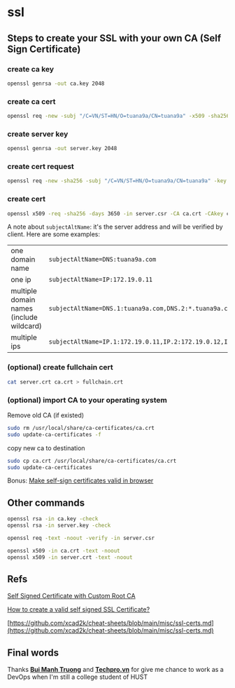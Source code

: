 # ssl

## Steps to create your SSL with your own CA (Self Sign Certificate)

### create ca key

```bash
openssl genrsa -out ca.key 2048
```

### create ca cert

```bash
openssl req -new -subj "/C=VN/ST=HN/O=tuana9a/CN=tuana9a" -x509 -sha256 -days 3650 -key ca.key -out ca.crt
```

### create server key

```bash
openssl genrsa -out server.key 2048
```

### create cert request

```bash
openssl req -new -sha256 -subj "/C=VN/ST=HN/O=tuana9a/CN=tuana9a" -key server.key -out server.csr
```

### create cert

```bash
openssl x509 -req -sha256 -days 3650 -in server.csr -CA ca.crt -CAkey ca.key -out server.crt -extfile <(printf "subjectAltName=IP.1:172.19.0.11,IP.2:172.19.0.12,IP.3:172.19.0.13") -CAcreateserial
```

A note about `subjectAltName`: it's the server address and will be verified by client. Here are some examples:

|                                          |                                                                     |
| ---------------------------------------- | ------------------------------------------------------------------- |
| one domain name                          | `subjectAltName=DNS:tuana9a.com`                                    |
| one ip                                   | `subjectAltName=IP:172.19.0.11`                                     |
| multiple domain names (include wildcard) | `subjectAltName=DNS.1:tuana9a.com,DNS.2:*.tuana9a.com`              |
| multiple ips                             | `subjectAltName=IP.1:172.19.0.11,IP.2:172.19.0.12,IP.3:172.19.0.13` |

### (optional) create fullchain cert

```bash
cat server.crt ca.crt > fullchain.crt
```

### (optional) import CA to your operating system

Remove old CA (if existed)

```bash
sudo rm /usr/local/share/ca-certificates/ca.crt
sudo update-ca-certificates -f
```

copy new ca to destination

```bash
sudo cp ca.crt /usr/local/share/ca-certificates/ca.crt
sudo update-ca-certificates
```

Bonus: [Make self-sign certificates valid in browser](Make-self-sign-certificate-valid-in-browser.md)

## Other commands

```bash
openssl rsa -in ca.key -check
openssl rsa -in server.key -check
```

```bash
openssl req -text -noout -verify -in server.csr
```

```bash
openssl x509 -in ca.crt -text -noout
openssl x509 -in server.crt -text -noout
```

## Refs

[Self Signed Certificate with Custom Root CA](https://gist.github.com/fntlnz/cf14feb5a46b2eda428e000157447309)

[How to create a valid self signed SSL Certificate?](https://www.youtube.com/watch?v=VH4gXcvkmOY)

[https://github.com/xcad2k/cheat-sheets/blob/main/misc/ssl-certs.md](https://github.com/xcad2k/cheat-sheets/blob/main/misc/ssl-certs.md)

## Final words

Thanks **[Bui Manh Truong](https://github.com/mtb-hust)** and **[Techpro.vn](https://techpro.vn)** for give me chance to work as a DevOps when I'm still a college student of HUST
